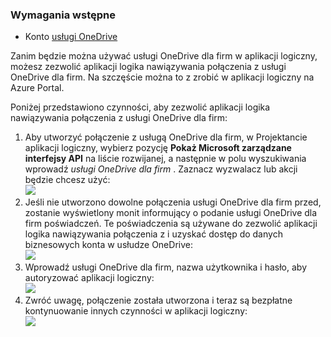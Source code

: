 ### <a name="prerequisites"></a>Wymagania wstępne
- Konto [usługi OneDrive](http://OneDrive.com) 

Zanim będzie można używać usługi OneDrive dla firm w aplikacji logiczny, możesz zezwolić aplikacji logika nawiązywania połączenia z usługi OneDrive dla firm. Na szczęście można to z zrobić w aplikacji logiczny na Azure Portal. 

Poniżej przedstawiono czynności, aby zezwolić aplikacji logika nawiązywania połączenia z usługi OneDrive dla firm:

1. Aby utworzyć połączenie z usługą OneDrive dla firm, w Projektancie aplikacji logiczny, wybierz pozycję **Pokaż Microsoft zarządzane interfejsy API** na liście rozwijanej, a następnie w polu wyszukiwania wprowadź *usługi OneDrive dla firm* . Zaznacz wyzwalacz lub akcji będzie chcesz użyć:  
  ![](./media/connectors-create-api-onedriveforbusiness/onedriveforbusiness-1.png)
2. Jeśli nie utworzono dowolne połączenia usługi OneDrive dla firm przed, zostanie wyświetlony monit informujący o podanie usługi OneDrive dla firm poświadczeń. Te poświadczenia są używane do zezwolić aplikacji logika nawiązywania połączenia z i uzyskać dostęp do danych biznesowych konta w usłudze OneDrive:  
  ![](./media/connectors-create-api-onedriveforbusiness/onedriveforbusiness-2.png)
3. Wprowadź usługi OneDrive dla firm, nazwa użytkownika i hasło, aby autoryzować aplikacji logiczny:  
  ![](./media/connectors-create-api-onedriveforbusiness/onedriveforbusiness-3.png)   
4. Zwróć uwagę, połączenie została utworzona i teraz są bezpłatne kontynuowanie innych czynności w aplikacji logiczny:  
  ![](./media/connectors-create-api-onedriveforbusiness/onedriveforbusiness-4.png)   
